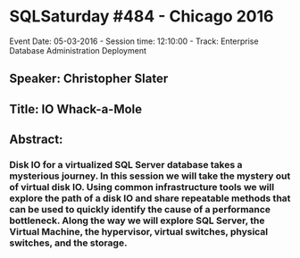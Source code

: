 # SQLSaturday #484 - Chicago 2016
Event Date: 05-03-2016 - Session time: 12:10:00 - Track: Enterprise Database Administration  Deployment
## Speaker: Christopher Slater
## Title: IO Whack-a-Mole
## Abstract:
### Disk IO for a virtualized SQL Server database takes a mysterious journey. In this session we will take the mystery out of virtual disk IO. Using common infrastructure tools we will explore the path of a disk IO and share repeatable methods that can be used to quickly identify the cause of a performance bottleneck. Along the way we will explore SQL Server, the Virtual Machine, the hypervisor, virtual switches, physical switches, and the storage.
